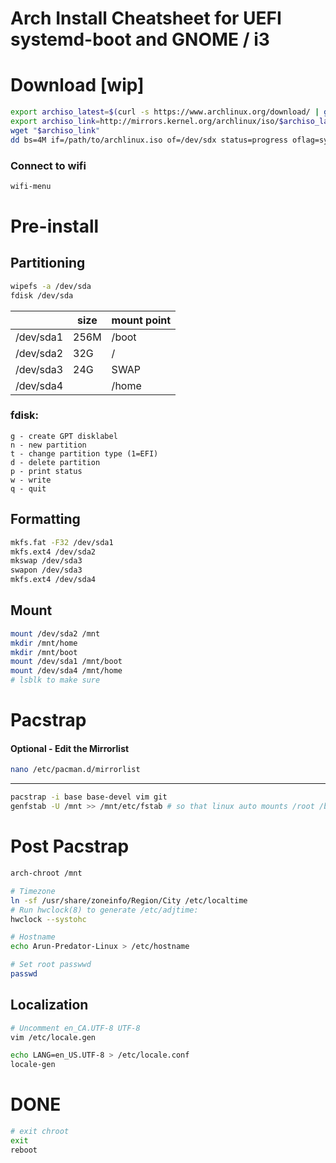 # Arch Install Cheatsheet for UEFI systemd-boot and GNOME / i3

# Download [wip]
```bash
export archiso_latest=$(curl -s https://www.archlinux.org/download/ | grep "Current Release" | awk '{print $3}' | sed -e 's/<.*//')
export archiso_link=http://mirrors.kernel.org/archlinux/iso/$archiso_latest/archlinux-$archiso_latest-x86_64.iso
wget "$archiso_link"
dd bs=4M if=/path/to/archlinux.iso of=/dev/sdx status=progress oflag=sync
```

### Connect to wifi
```bash
wifi-menu
```

# Pre-install

## Partitioning

```bash
wipefs -a /dev/sda
fdisk /dev/sda
```
|           | size | mount point |
|-----------|------|-------------|
| /dev/sda1 | 256M | /boot       |
| /dev/sda2 | 32G  | /           |
| /dev/sda3 | 24G  | SWAP        |
| /dev/sda4 |      | /home       |

### fdisk:
```
g - create GPT disklabel
n - new partition
t - change partition type (1=EFI)
d - delete partition
p - print status
w - write
q - quit
```

## Formatting
```bash
mkfs.fat -F32 /dev/sda1
mkfs.ext4 /dev/sda2
mkswap /dev/sda3
swapon /dev/sda3
mkfs.ext4 /dev/sda4
```

## Mount
```bash
mount /dev/sda2 /mnt
mkdir /mnt/home
mkdir /mnt/boot
mount /dev/sda1 /mnt/boot
mount /dev/sda4 /mnt/home
# lsblk to make sure
```

# Pacstrap
#### Optional - Edit the Mirrorlist
```bash
nano /etc/pacman.d/mirrorlist
```
---
```bash
pacstrap -i base base-devel vim git
genfstab -U /mnt >> /mnt/etc/fstab # so that linux auto mounts /root /boot /home
```

# Post Pacstrap
```bash
arch-chroot /mnt

# Timezone
ln -sf /usr/share/zoneinfo/Region/City /etc/localtime
# Run hwclock(8) to generate /etc/adjtime: 
hwclock --systohc

# Hostname
echo Arun-Predator-Linux > /etc/hostname

# Set root passwwd
passwd

```
## Localization

```bash
# Uncomment en_CA.UTF-8 UTF-8
vim /etc/locale.gen 

echo LANG=en_US.UTF-8 > /etc/locale.conf
locale-gen
```

# DONE
```bash
# exit chroot
exit
reboot
```



